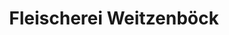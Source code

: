 ---
title: "Fleischerei Weitzenböck"
url: /muenichreith-laimbach/fleischerei-weitzenboeck/
shop: Metzgerei
---